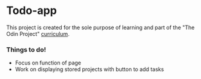 # Todo-app
This project is created for the sole purpose of learning and part of the "The Odin Project" [curriculum](https://theodinproject.com/).

### Things to do!
- Focus on function of page
- Work on displaying stored projects with button to add tasks